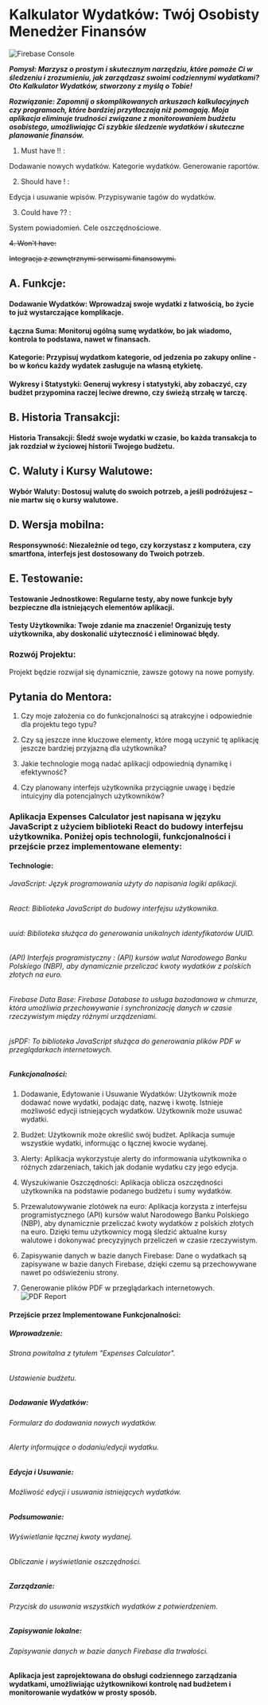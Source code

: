 # Kalkulator Wydatków: Twój Osobisty Menedżer Finansów



![Firebase Console](https://github.com/AdamskiGeenidee/Projekt-koncowy/assets/127992622/b09169d6-571b-49d1-b202-eb8024c56cd6)



_**Pomysł:
Marzysz o prostym i skutecznym narzędziu, które pomoże Ci w śledzeniu i zrozumieniu, jak zarządzasz swoimi codziennymi wydatkami? Oto Kalkulator Wydatków, stworzony z myślą o Tobie!**_

**_Rozwiązanie:
Zapomnij o skomplikowanych arkuszach kalkulacyjnych czy programach, które bardziej przytłaczają niż pomagają. Moja aplikacja eliminuje trudności związane z monitorowaniem budżetu osobistego, umożliwiając Ci szybkie śledzenie wydatków i skuteczne planowanie finansów._**


1. Must have !! :

Dodawanie nowych wydatków.
Kategorie wydatków.
Generowanie raportów.


2. Should have ! :

Edycja i usuwanie wpisów.
Przypisywanie tagów do wydatków.


3. Could have ?? :

System powiadomień.
Cele oszczędnościowe.


~~4. Won't have:~~

~~Integracja z zewnętrznymi serwisami finansowymi.~~


## A. Funkcje:

#### Dodawanie Wydatków: Wprowadzaj swoje wydatki z łatwością, bo życie to już wystarczające komplikacje.

#### Łączna Suma: Monitoruj ogólną sumę wydatków, bo jak wiadomo, kontrola to podstawa, nawet w finansach.

#### Kategorie: Przypisuj wydatkom kategorie, od jedzenia po zakupy online - bo w końcu każdy wydatek zasługuje na własną etykietę.

#### Wykresy i Statystyki: Generuj wykresy i statystyki, aby zobaczyć, czy budżet przypomina raczej leciwe drewno, czy świeżą strzałę w tarczę.


## B. Historia Transakcji:

#### Historia Transakcji: Śledź swoje wydatki w czasie, bo każda transakcja to jak rozdział w życiowej historii Twojego budżetu.


## C. Waluty i Kursy Walutowe:

#### Wybór Waluty: Dostosuj walutę do swoich potrzeb, a jeśli podróżujesz – nie martw się o kursy walutowe.


## D. Wersja mobilna:

#### Responsywność: Niezależnie od tego, czy korzystasz z komputera, czy smartfona, interfejs jest dostosowany do Twoich potrzeb.


## E. Testowanie:

#### Testowanie Jednostkowe: Regularne testy, aby nowe funkcje były bezpieczne dla istniejących elementów aplikacji.

#### Testy Użytkownika: Twoje zdanie ma znaczenie! Organizuję testy użytkownika, aby doskonalić użyteczność i eliminować błędy.


### Rozwój Projektu:

Projekt będzie rozwijał się dynamicznie, zawsze gotowy na nowe pomysły.


## Pytania do Mentora:

1. Czy moje założenia co do funkcjonalności są atrakcyjne i odpowiednie dla projektu tego typu?

2. Czy są jeszcze inne kluczowe elementy, które mogą uczynić tę aplikację jeszcze bardziej przyjazną dla użytkownika?

3. Jakie technologie mogą nadać aplikacji odpowiednią dynamikę i efektywność?

4. Czy planowany interfejs użytkownika przyciągnie uwagę i będzie intuicyjny dla potencjalnych użytkowników?



### Aplikacja Expenses Calculator jest napisana w języku JavaScript z użyciem biblioteki React do budowy interfejsu użytkownika. Poniżej opis technologii, funkcjonalności i przejście przez implementowane elementy:

#### Technologie:

###### JavaScript: Język programowania użyty do napisania logiki aplikacji.

###### React: Biblioteka JavaScript do budowy interfejsu użytkownika.

###### uuid: Biblioteka służąca do generowania unikalnych identyfikatorów UUID.

###### (API) Interfejs programistyczny : (API) kursów walut Narodowego Banku Polskiego (NBP), aby dynamicznie przeliczać kwoty wydatków z  polskich złotych na euro.

###### Firebase Data Base: Firebase Database to usługa bazodanowa w chmurze, która umożliwia przechowywanie i synchronizację danych w czasie rzeczywistym między różnymi urządzeniami.

###### jsPDF: To biblioteka JavaScript służąca do generowania plików PDF w przeglądarkach internetowych.

##### Funkcjonalności:

1. Dodawanie, Edytowanie i Usuwanie Wydatków:
   Użytkownik może dodawać nowe wydatki, podając datę, nazwę i kwotę.
   Istnieje możliwość edycji istniejących wydatków.
   Użytkownik może usuwać wydatki.

2. Budżet:
   Użytkownik może określić swój budżet.
   Aplikacja sumuje wszystkie wydatki, informując o łącznej kwocie wydanej.

3. Alerty:
   Aplikacja wykorzystuje alerty do informowania użytkownika o różnych zdarzeniach, takich jak dodanie wydatku czy jego edycja.

4. Wyszukiwanie Oszczędności:
   Aplikacja oblicza oszczędności użytkownika na podstawie podanego budżetu i sumy wydatków.

5. Przewalutowywanie zlotówek na euro:
   Aplikacja korzysta z interfejsu programistycznego (API) kursów walut Narodowego Banku Polskiego (NBP), aby dynamicznie przeliczać kwoty wydatków z polskich złotych na euro. Dzięki temu użytkownicy mogą śledzić aktualne kursy walutowe i dokonywać precyzyjnych przeliczeń w czasie rzeczywistym.

6. Zapisywanie danych w bazie danych Firebase:
   Dane o wydatkach są zapisywane w bazie danych Firebase, dzięki czemu są przechowywane nawet po odświeżeniu strony.
   
7. Generowanie plików PDF w przeglądarkach internetowych.
   ![PDF Report](https://github.com/AdamskiGeenidee/Projekt-koncowy/assets/127992622/b359a886-830a-4ea9-b22c-b9c2ea148a1c)




#### Przejście przez Implementowane Funkcjonalności:

##### Wprowadzenie:

###### Strona powitalna z tytułem "Expenses Calculator".

###### Ustawienie budżetu.

##### Dodawanie Wydatków:

###### Formularz do dodawania nowych wydatków.

###### Alerty informujące o dodaniu/edycji wydatku.

##### Edycja i Usuwanie:

###### Możliwość edycji i usuwania istniejących wydatków.

##### Podsumowanie:

###### Wyświetlanie łącznej kwoty wydanej.

###### Obliczanie i wyświetlanie oszczędności.

##### Zarządzanie:

###### Przycisk do usuwania wszystkich wydatków z potwierdzeniem.

##### Zapisywanie lokalne:

###### Zapisywanie danych w bazie danych Firebase dla trwałości.

#### Aplikacja jest zaprojektowana do obsługi codziennego zarządzania wydatkami, umożliwiając użytkownikowi kontrolę nad budżetem i monitorowanie wydatków w prosty sposób.
